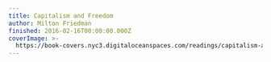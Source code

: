 ```yaml
---
title: Capitalism and Freedom
author: Milton Friedman
finished: 2016-02-16T00:00:00.000Z
coverImage: >-
  https://book-covers.nyc3.digitaloceanspaces.com/readings/capitalism-and-freedom-01.jpg
---
```

